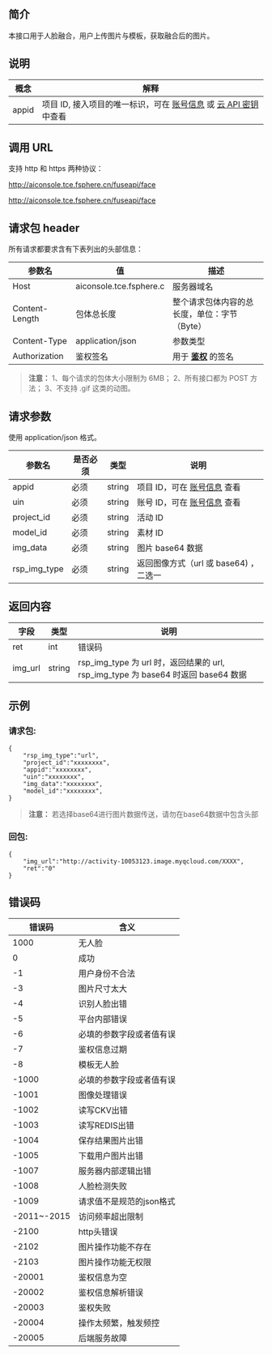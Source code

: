 ## 简介
本接口用于人脸融合，用户上传图片与模板，获取融合后的图片。


## 说明

| 概念     | 解释               |
| ------ | ---------------- |
| appid  | 项目 ID, 接入项目的唯一标识，可在 [账号信息](http://console.tcecqpoc.fsphere.cn/developer) 或 [云 API 密钥](http://console.tcecqpoc.fsphere.cn/cam/capi) 中查看 |

## 调用 URL
支持 http 和 https 两种协议：

http://aiconsole.tce.fsphere.cn/fuseapi/face

http://aiconsole.tce.fsphere.cn/fuseapi/face


## 请求包 header
所有请求都要求含有下表列出的头部信息：

| 参数名            | 值                                        | 描述                                       |
| -------------- | ---------------------------------------- | ---------------------------------------- |
| Host           | aiconsole.tce.fsphere.c               | 服务器域名                                |
| Content-Length | 包体总长度                                    | 整个请求包体内容的总长度，单位：字节（Byte）                 |
| Content-Type   | application/json   | 参数类型                                 |
| Authorization  | 鉴权签名                                     | 用于 [**鉴权**](/document/product/641/12409) 的签名 |

> **注意：**
> 1、每个请求的包体大小限制为 6MB；
> 2、所有接口都为 POST 方法；
> 3、不支持 .gif 这类的动图。

## 请求参数
使用 application/json 格式。

| 参数名    | 是否必须 | 类型     | 说明    |
| ------ | ---- | ------ | ------- |
| appid  | 必须   | string | 项目 ID，可在 [账号信息](http://console.tcecqpoc.fsphere.cn/developer) 查看   |
| uin    | 必须   | string | 账号 ID，可在 [账号信息](http://console.tcecqpoc.fsphere.cn/developer) 查看|
| project_id    | 必须   | string | 活动 ID |
| model_id    | 必须   | string | 素材 ID |
| img_data    | 必须   | string | 图片 base64 数据 |
| rsp_img_type    | 必须   | string | 返回图像方式（url 或 base64) ，二选一 |


## 返回内容

| 字段                 | 类型     | 说明      |
| ------------------ | ------ | ------- |
| ret | int | 错误码 |
| img_url               | string    | rsp_img_type 为 url 时，返回结果的 url,  rsp_img_type 为 base64 时返回 base64 数据   |

## 示例

### 请求包:

```
{
	"rsp_img_type":"url",
	"project_id":"xxxxxxxx",
	"appid":"xxxxxxxx", 
	"uin":"xxxxxxxx",
	"img_data":"xxxxxxxx",
	"model_id":"xxxxxxxx",
}

```

> **注意：**
> 若选择base64进行图片数据传送，请勿在base64数据中包含头部



### 回包:

```
{
	"img_url":"http://activity-10053123.image.myqcloud.com/XXXX",
	"ret":"0"
}
```


## 错误码

| **错误码** | **含义**                              |
| ------- | ----------------------------------- |
| 1000       | 无人脸                               |
| 0       | 成功                               |
| -1       | 用户身份不合法                               |
| -3       | 图片尺寸太大                                |
| -4       | 识别人脸出错                              |
| -5       | 平台内部错误                 |
| -6       | 必填的参数字段或者值有误                        |
| -7       | 鉴权信息过期                        |
| -8       | 模板无人脸                                |
| -1000       | 必填的参数字段或者值有误                                |
| -1001       | 图像处理错误                                |
| -1002       | 读写CKV出错                                |
| -1003       | 读写REDIS出错                                |
| -1004       | 保存结果图片出错                                |
| -1005       | 下载用户图片出错                                |
| -1007       | 服务器内部逻辑出错                                |
| -1008       | 人脸检测失败                                |
| -1009       | 请求值不是规范的json格式                                |
| -2011~-2015       | 访问频率超出限制                                |
| -2100       | http头错误                                |
| -2102       | 图片操作功能不存在                                |
| -2103       | 图片操作功能无权限                                |
| -20001      |  鉴权信息为空                            |
| -20002      |  鉴权信息解析错误                            |
| -20003      |  鉴权失败                            |
| -20004      |  操作太频繁，触发频控                            |
| -20005      |  后端服务故障                            |









